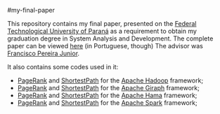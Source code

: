 #my-final-paper

This repository contains my final paper, presented on the [Federal Technological University of Paraná](http://utfpr.edu.br/) as a requirement to obtain my graduation degree in System Analysis and Development. The complete paper can be viewed [here](https://github.com/tayllan/my-final-paper/blob/master/final_paper.pdf) (in Portuguese, though) The advisor was [Francisco Pereira Junior](http://lattes.cnpq.br/9599087600537534).

It also contains some codes used in it:

* [PageRank](https://github.com/tayllan/my-final-paper/tree/master/codes/HadoopPageRank) and [ShortestPath](https://github.com/tayllan/my-final-paper/tree/master/codes/HadoopShortestPath) for the [Apache Hadoop](https://github.com/apache/hadoop) framework;
* [PageRank](https://github.com/tayllan/my-final-paper/tree/master/codes/GiraphPageRank) and [ShortestPath](https://github.com/tayllan/my-final-paper/tree/master/codes/GiraphShortestPath) for the [Apache Giraph](https://github.com/apache/giraph) framework;
* [PageRank](https://github.com/tayllan/my-final-paper/tree/master/codes/HamaPageRank) and [ShortestPath](https://github.com/tayllan/my-final-paper/tree/master/codes/HamaShortestPath) for the [Apache Hama](https://github.com/apache/hama) framework;
* [PageRank](https://github.com/tayllan/my-final-paper/tree/master/codes/SparkPageRank) and [ShortestPath](https://github.com/tayllan/my-final-paper/tree/master/codes/SparkShortestPath) for the [Apache Spark](https://github.com/apache/spark) framework;
